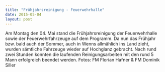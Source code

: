 ```yaml
---
title: "Frühjahrsreinigung - Feuerwehrhalle"
date: 2015-05-04
layout: post
---
```


Am Montag den 04. Mai stand die Frühjahrsreinigung der Feuerwehrhalle sowie der Feuerwehrfahrzeuge auf dem Programm. Da nun das Frühjahr bzw. bald auch der Sommer, auch in Wenns allmählich ins Land zieht, wurden sämtliche Fahrzeuge wieder auf Hochglanz gebracht.
Nach rund zwei Stunden konnten die laufenden Reinigungsarbeiten mit den rund 5 Mann erfolgreich beendet werden.
Fotos: FM Florian Hafner & FM Dominik Siller